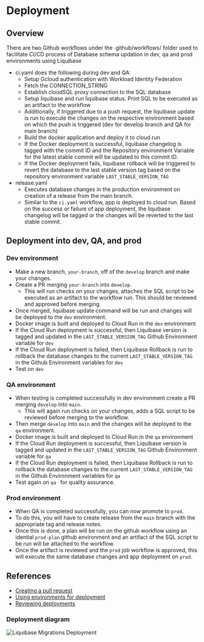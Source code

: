 # Deployment

## Overview

There are two Github workflows under the .github/workflows/ folder used to facilitate CI/CD process of Database schema updation in dev, qa and prod environments using Liquibase
- ci.yaml does the following during dev and QA:
    * Setup Gcloud authentication with Workload Identity Federation
    * Fetch the CONNECTION_STRING
    * Establish cloudSQL proxy connection to the SQL database
    * Setup liquibase and run liquibase status. Print SQL to be executed as an artifact to the workflow
    * Additionally, if triggered due to a push request, the liquibase update is run to execute the changes on the respective environment based on which the push is triggered (dev for develop branch and QA for main branch)
    * Build the docker application and deploy it to cloud run
    * If the Docker deployment is successful, liquibase changelog is tagged with the commit ID and the Repository environment Variable for the latest stable commit will be updated to this commit ID.
    * If the Docker deployment fails, liquibase rollback will be triggered to revert the database to the last stable version tag based on the repository environment variable `LAST_STABLE_VERSION_TAG`
- release.yaml
    * Executes database changes in the production environment on creation of a release from the main branch.
    * Similar to the `ci.yaml` workflow, app is deployed to cloud run. Based on the success or failure of app deployment, the liquibase changelog will be tagged or the changes will be reverted to the last stable commit.

## Deployment into dev, QA, and prod
### Dev environment
- Make a new branch, `your-branch`, off of the `develop` branch and make your changes.
- Create a PR merging `your-branch` into `develop`.
    - This will run checks on your changes, attaches the SQL script to be executed as an artifact to the workflow run. This should be reviewed and approved before merging.
- Once merged, liquibase update command will be run and changes will be deployed to the `dev` environment.
- Docker image is built and deployed to Cloud Run in the `dev` environment
- If the Cloud Run deployment is successful, then Liquibase version is tagged and updated in the `LAST_STABLE_VERSION_TAG` Github Environment variable for `dev`
- If the Cloud Run deployment is failed, then Liquibase Rollback is run to rollback the database changes to the current `LAST_STABLE_VERSION_TAG` in the Github Environment variables for `dev`
- Test on `dev`
### QA environment
- When testing is completed successfully in dev environment create a PR merging `develop` into `main`.
    - This will again run checks on your changes, adds a SQL script to be reviewed before merging to the workflow.
- Then merge `develop` into `main` and the changes will be deployed to the `qa` environment.
- Docker image is built and deployed to Cloud Run in the `qa` environment
- If the Cloud Run deployment is successful, then Liquibase version is tagged and updated in the `LAST_STABLE_VERSION_TAG` Github Environment variable for `qa`
- If the Cloud Run deployment is failed, then Liquibase Rollback is run to rollback the database changes to the current `LAST_STABLE_VERSION_TAG` in the Github Environment variables for `qa`
- Test again on `qa ` for quality assurance.
### Prod environment
- When QA is completed successfully, you can now promote to `prod`.
- To do this, you will have to create release from the `main` branch with the appropriate tag and release notes.
- Once this is done, a plan will be run on the github workflow using an idential `prod-plan` github environment and an artifact of the SQL script to be run will be attached to the workflow.
- Once the artifact is reviewed and the `prod` job workflow is approved, this will execute the same database changes and app deployment on `prod`.


## References
- [Creating a pull request](https://docs.github.com/en/pull-requests/collaborating-with-pull-requests/proposing-changes-to-your-work-with-pull-requests/creating-a-pull-request)
- [Using environments for deployment](https://docs.github.com/en/actions/deployment/targeting-different-environments/using-environments-for-deployment)
- [Reviewing deployments](https://docs.github.com/en/actions/managing-workflow-runs/reviewing-deployments)

### Deployment diagram
![Liquibase Migrations Deployment](liquibase-migrations-workflow.jpeg "Liquibase Migrations Deployment")